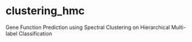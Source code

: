 # clustering_hmc
Gene Function Prediction using Spectral Clustering on Hierarchical Multi-label Classification
